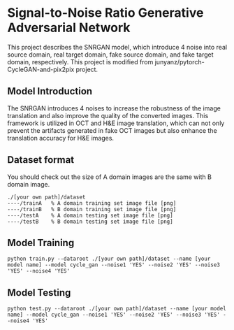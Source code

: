 # Signal-to-Noise Ratio Generative Adversarial Network

This project describes the SNRGAN model, which introduce 4 noise into real source domain, real target domain, fake source domain, and fake target domain, respectively. This project is modified from junyanz/pytorch-CycleGAN-and-pix2pix project. 


## Model Introduction
The SNRGAN introduces 4 noises to increase the robustness of the image translation and also improve the quality of the converted images. This framework is utilized in OCT and H&E image translation, which can not only prevent the artifacts generated in fake OCT images but also enhance the translation accuracy for H&E images.

## Dataset format
You should check out the size of A domain images are the same with B domain image.

```
./[your own path]/dataset
----/trainA   % A domain training set image file [png]
----/trainB   % B domain training set image file [png]
----/testA    % A domain testing set image file [png]
----/testB    % B domain testing set image file [png]
```

## Model Training

```
python train.py --dataroot ./[your own path]/dataset --name [your model name] --model cycle_gan --noise1 'YES' --noise2 'YES' --noise3 'YES' --noise4 'YES' 
```

## Model Testing

```
python test.py --dataroot ./[your own path]/dataset --name [your model name] --model cycle_gan --noise1 'YES' --noise2 'YES' --noise3 'YES' --noise4 'YES'
```
